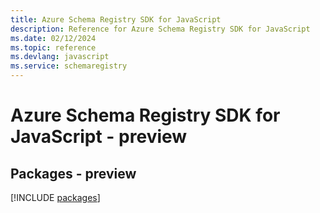 ```yaml
---
title: Azure Schema Registry SDK for JavaScript
description: Reference for Azure Schema Registry SDK for JavaScript
ms.date: 02/12/2024
ms.topic: reference
ms.devlang: javascript
ms.service: schemaregistry
---
```

# Azure Schema Registry SDK for JavaScript - preview
## Packages - preview
[!INCLUDE [packages](schema-registry-index.md)]